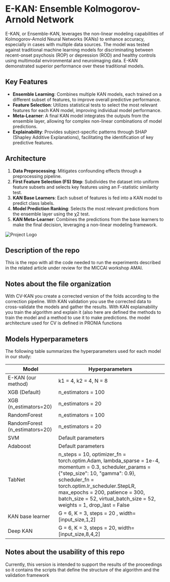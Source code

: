 # E-KAN: Ensemble Kolmogorov-Arnold Network

E-KAN, or Ensemble-KAN, leverages the non-linear modeling capabilities of Kolmogorov-Arnold Neural Networks (KANs) to enhance accuracy, especially in cases with multiple data sources. The model was tested against traditional machine learning models for discriminating between recent-onset psychosis (ROP) or depression (ROD) and healthy controls using multimodal environmental and neuroimaging data. E-KAN demonstrated superior performance over these traditional models.

## Key Features

- **Ensemble Learning**: Combines multiple KAN models, each trained on a different subset of features, to improve overall predictive performance.
- **Feature Selection**: Utilizes statistical tests to select the most relevant features for each KAN model, improving individual model performance.
- **Meta-Learner**: A final KAN model integrates the outputs from the ensemble layer, allowing for complex non-linear combinations of model predictions.
- **Explainability**: Provides subject-specific patterns through SHAP (Shapley Additive Explanations), facilitating the identification of key predictive features.

## Architecture

1. **Data Preprocessing**: Mitigates confounding effects through a preprocessing pipeline.
2. **First Feature Selection (FS) Step**: Subdivides the dataset into uniform feature subsets and selects key features using an F-statistic similarity test.
3. **KAN Base Learners**: Each subset of features is fed into a KAN model to predict class labels.
4. **Model Prediction Ranking**: Selects the most relevant predictions from the ensemble layer using the χ2 test.
5. **KAN Meta-Learner**: Combines the predictions from the base learners to make the final decision, leveraging a non-linear modeling framework.

![Project Logo](https://github.com/GianlucaDF/E-KAN/blob/main/KAN_ensamble.png)


## Description of the repo
This is the repo with all the code needed to run the experiments described in the related article under review for the MICCAI workshop AMAI.

## Notes about the file organization
With CV-KAN you create a corrected version of the folds according to the correction pipeline. With KAN validation you use the corrected data to cross-validate the models and gather the results.
With KAN explainability you train the algorithm and explain it (also here are defined the methods to train the model and a method to use it to make predictions. the model architecture used for CV is defined in PRONIA functions

## Models Hyperparameters

The following table summarizes the hyperparameters used for each model in our study:

| Model                  | Hyperparameters                             |
|------------------------|---------------------------------------------|
| E-KAN (our method)     | k1 = 4, k2 = 4, N = 8                       |
| XGB (Default)          | n_estimators = 100                          |
| XGB (n_estimators=20)  | n_estimators = 20                           |
| RandomForest           | n_estimators = 100                          |
| RandomForest (n_estimators=20) | n_estimators = 20                   |
| SVM                    | Default parameters                          |
| Adaboost               | Default parameters                          |
| TabNet                 | n_steps = 10, optimizer_fn = torch.optim.Adam, lambda_sparse = 1e-4, momentum = 0.3, scheduler_params = {"step_size": 10, "gamma": 0.9}, scheduler_fn = torch.optim.lr_scheduler.StepLR, max_epochs = 200, patience = 300, batch_size = 52, virtual_batch_size = 52, weights = 1, drop_last = False |
| KAN base learner       | G = 6, K = 3, steps = 20 , width=[input_size,1,2] |                   |
| Deep KAN               | G = 6, K = 3, steps = 20, width=[input_size,8,4,2] |

## Notes about the usability of this repo

Currently, this version is intended to support the results of the proceedings so it contains the scripts that define the structure of the algorithm and the validation framework
